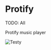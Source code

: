 # Protify

TODO:
All

Protify music player

![Testy](https://pbs.twimg.com/media/CiLWjAQVEAIae7z.jpg)

